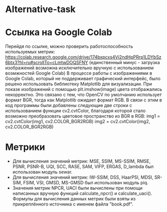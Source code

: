 # Alternative-task

# Ссылка на Google Colab
  Перейдя по ссылке, можно проверить работоспособность используемых метрик:
https://colab.research.google.com/drive/174bxpcxs4Vi2ndHpPRrp1LDYbSz6btx3?hl=ru#scrollTo=cLmtwDOQSFNY
(единственный минус - загрузка изображений возможна исключительно вручную с использованием возмжностей Google Colab)
  В процессе работы с изображениями в Google Colab, который не поддерживает графический интерфейс, было решено использовать библиотеку Matplotlib для визуализации. При показе изображений с помощью plt.imshow(image) цвета отображались некорректно. Это связано с тем, что OpenCV по умолчанию использует формат BGR, тогда как Matplotlib ожидает формат RGB. В связи с этим в код программы были добавлены следующие две строки с использованием функции cv2.cvtColor, благодаря которой стало возможно преобразовать цветовое пространство из BGR в RGB:
    img1 = cv2.cvtColor(img1, cv2.COLOR_BGR2RGB)
    img2 = cv2.cvtColor(img2, cv2.COLOR_BGR2RGB)

# Метрики
  - Для вычисления значений метрик: MSE, SSIM, MS-SSIM, RMSE, PSNR, PSNR-B, UQI, SCC, RASE, SAM, VIFP, ERGAS, D_lambda был использован модуль sewar.
  - Для вычисления значений метрик: IW-SSIM, DSS, HaarPSI, MDSI, SR-SIM, FSIM, VSI, GMSD, MS-GMSD был использован модуль piq.
  - Значения метрик NPCR, UACI были вычислены при помощи написанных вручную функций calculate_npcr() и calculate_uaci(). Формулы для вычисления данных метрик были взяты из прикреплённого источника c именем файла "book.pdf".
